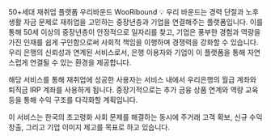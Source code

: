 50+세대 재취업 플랫폼 우리바운드 WooRibound
💡 우리 바운드는 경력 단절과 노후 생활 자금 문제로 재취업을 고민하는 중장년층과 기업을 연결해주는 플랫폼입니다. 이를 통해 50세 이상의 중장년층이 안정적으로 일자리를 찾고, 기업은 풍부한 경험과 역량을 가진 인재를 쉽게 구인함으로써 사회적 책임을 이행하며 경쟁력을 강화할 수 있습니다.
우리 은행의 신뢰성과 연계된 서비스로서, 은행 이용자와 기업이 이 플랫폼을 통해 자연스럽게 연결될 수 있는 환경을 제공합니다.

해당 서비스를 통해 재취업에 성공한 사용자는 서비스 내에서 우리은행의 월급 계좌와 퇴직금 IRP 계좌를 사용하게 됩니다. 중장기적으로는 추가 금융 상품 연계와 역량 교육 등을 통해 수익 구조를 다각화할 계획입니다.

이 서비스는 한국의 초고령화 사회 문제를 해결하는 동시에 주거래 고객 확보, 신규 수익 창출, 그리고 기업 이미지 제고를 목표로 하고 있습니다.
